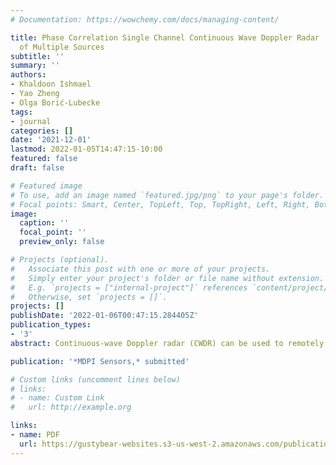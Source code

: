 ```yaml
---
# Documentation: https://wowchemy.com/docs/managing-content/

title: Phase Correlation Single Channel Continuous Wave Doppler Radar  Recognition
  of Multiple Sources
subtitle: ''
summary: ''
authors:
- Khaldoon Ishmael
- Yao Zheng
- Olga Borić-Lubecke
tags:
- journal
categories: []
date: '2021-12-01'
lastmod: 2022-01-05T14:47:15-10:00
featured: false
draft: false

# Featured image
# To use, add an image named `featured.jpg/png` to your page's folder.
# Focal points: Smart, Center, TopLeft, Top, TopRight, Left, Right, BottomLeft, Bottom, BottomRight.
image:
  caption: ''
  focal_point: ''
  preview_only: false

# Projects (optional).
#   Associate this post with one or more of your projects.
#   Simply enter your project's folder or file name without extension.
#   E.g. `projects = ["internal-project"]` references `content/project/deep-learning/index.md`.
#   Otherwise, set `projects = []`.
projects: []
publishDate: '2022-01-06T00:47:15.284405Z'
publication_types:
- '3'
abstract: Continuous-wave Doppler radar (CWDR) can be used to remotely detect physiological parameters, such as respiration and heart signals. However, detecting and separating multiple targets remains a challenging task for CWDR. While complex transceiver architectures and advanced signal processing algorithms have been demonstrated effective for multiple target separations in some scenarios, the separation of equidistant sources within a single antenna beam remains a challenge. This paper presents an alternative phase tuning approach that exploits the diversity among target distances and physiological parameters for multi-target detection. The design utilizes a voltage-controlled analog phase shifter to manipulate the phase correlation of the CWDR and thus create different signal mixtures from the multiple targets, then separates them in frequency domain by suppressing individual signals sequentially. We implemented the phase correlation system based on a 2.4GHz single-channel CWDR and evaluated it against multiple mechanical and human targets. The experimental results demonstrated successful separation of nearly equidistant targets within an antenna beam, equivalent to separating physiological signals of two people seated shoulder to shoulder.

publication: '*MDPI Sensors,* submitted'

# Custom links (uncomment lines below)
# links:
# - name: Custom Link
#   url: http://example.org

links:
- name: PDF
  url: https://gustybear-websites.s3-us-west-2.amazonaws.com/publication_ishmael_phase_correlation_single_2021/Ishmael%20et%20al_2021_Phase%20Correlation%20Single%20Channel%20Continuous%20Wave%20Doppler%20Radar%20Recognition%20of.pdf
---
```

